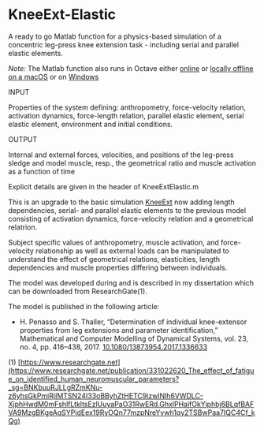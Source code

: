# KneeExt-Elastic
A ready to go Matlab function for a physics-based simulation of a concentric leg-press knee extension task - including serial and parallel elastic elements.

*Note:* The Matlab function also runs in Octave either [online](https://octave-online.net) or [locally offline on a macOS](https://wiki.octave.org/Octave_for_macOS) or on [Windows](https://wiki.octave.org/Octave_for_Microsoft_Windows)

INPUT

Properties of the system defining: anthropometry, force-velocity relation, activation dynamics, force-length relation, parallel elastic element, serial elastic element, environment and initial conditions.

OUTPUT

Internal and external forces, velocities, and positions of the leg-press sledge and model muscle, resp., the geometrical ratio and muscle activation as a function of time

Explicit details are given in the header of KneeExtElastic.m

This is an upgrade to the basic simulation [KneeExt](https://github.com/haripen/KneeExt) now adding length dependencies, serial- and parallel elastic elements to the previous model consisting of activation dynamics, force-velocity relation and a geometrical relatrion.

Subject specific values of anthropometry, muscle activation, and force-velocity relationship as well as external loads can be manipulated to understand the effect of geometrical relations, elasticities, length dependencies and muscle properties differing between individuals.

The model was developed during and is described in my dissertation which can be downloaded from ResearchGate(1). 

The model is published in the following article:

 - H. Penasso and S. Thaller, “Determination of individual knee-extensor properties from leg extensions and parameter identification,” Mathematical and Computer Modelling of Dynamical Systems, vol. 23, no. 4, pp. 416–438, 2017. [10.1080/13873954.2017.1336633](https://doi.org/10.1080/13873954.2017.1336633)


(1) [https://www.researchgate.net](https://www.researchgate.net/publication/331022620_The_effect_of_fatigue_on_identified_human_neuromuscular_parameters?_sg=BNKbuuRJLLgRZmKNu-z6yhsGkPmiRjIMTSN24I33oBByhZtHETC9izwlNlh6VWDLC-XjphHwdM0mFshlfLtkltsEzlUuyaPaO31RwERd.GhxlPHaifOkYiphbj6BLqfBAFVA9MzgBKgeAqSYPidEex19RyOQn77mzpNreYvwh1qy2TSBwPaa7IQC4Cf_kQg)
